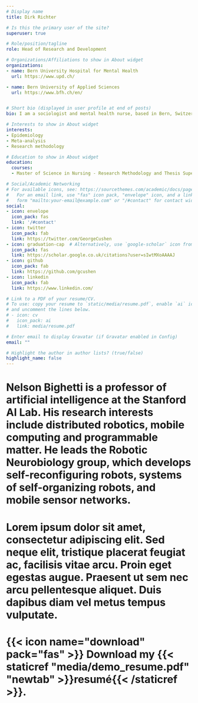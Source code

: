 ```yaml
---
# Display name
title: Dirk Richter

# Is this the primary user of the site?
superuser: true

# Role/position/tagline
role: Head of Research and Development

# Organizations/Affiliations to show in About widget
organizations:
- name: Bern University Hospital for Mental Health
  url: https://www.upd.ch/

- name: Bern University of Applied Sciences
  url: https://www.bfh.ch/en/


# Short bio (displayed in user profile at end of posts)
bio: I am a sociologist and mental health nurse, based in Bern, Switzerland. My research interests are psychiatric rehabilitation, psychiatric epidemiology, mental health nursing, aggression management in health care, Covid-19 and mental health.

# Interests to show in About widget
interests:
- Epidemiology
- Meta-analysis
- Research methodology

# Education to show in About widget
education:
  courses:
  - Master of Science in Nursing - Research Methodology and Thesis Supervision (since 2011)

# Social/Academic Networking
# For available icons, see: https://sourcethemes.com/academic/docs/page-builder/#icons
#   For an email link, use "fas" icon pack, "envelope" icon, and a link in the
#   form "mailto:your-email@example.com" or "/#contact" for contact widget.
social:
- icon: envelope
  icon_pack: fas
  link: '/#contact'
- icon: twitter
  icon_pack: fab
  link: https://twitter.com/GeorgeCushen
- icon: graduation-cap  # Alternatively, use `google-scholar` icon from `ai` icon pack
  icon_pack: fas
  link: https://scholar.google.co.uk/citations?user=sIwtMXoAAAAJ
- icon: github
  icon_pack: fab
  link: https://github.com/gcushen
- icon: linkedin
  icon_pack: fab
  link: https://www.linkedin.com/

# Link to a PDF of your resume/CV.
# To use: copy your resume to `static/media/resume.pdf`, enable `ai` icons in `params.toml`, 
# and uncomment the lines below.
# - icon: cv
#   icon_pack: ai
#   link: media/resume.pdf

# Enter email to display Gravatar (if Gravatar enabled in Config)
email: ""

# Highlight the author in author lists? (true/false)
highlight_name: false
---
```


# Nelson Bighetti is a professor of artificial intelligence at the Stanford AI Lab. His research interests include distributed robotics, mobile computing and programmable matter. He leads the Robotic Neurobiology group, which develops self-reconfiguring robots, systems of self-organizing robots, and mobile sensor networks.

# Lorem ipsum dolor sit amet, consectetur adipiscing elit. Sed neque elit, tristique placerat feugiat ac, facilisis vitae arcu. Proin eget egestas augue. Praesent ut sem nec arcu pellentesque aliquet. Duis dapibus diam vel metus tempus vulputate.

# {{< icon name="download" pack="fas" >}} Download my {{< staticref "media/demo_resume.pdf" "newtab" >}}resumé{{< /staticref >}}.
